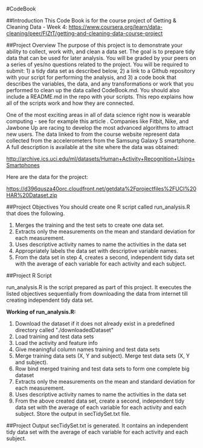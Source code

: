 #CodeBook

##Introduction
This Code Book is for the course project of Getting & Cleaning Data - Week 4: https://www.coursera.org/learn/data-cleaning/peer/FIZtT/getting-and-cleaning-data-course-project


##Project Overview
The purpose of this project is to demonstrate your ability to collect, work with, and clean a data set. The goal is to prepare tidy data that can be used for later analysis. You will be graded by your peers on a series of yes/no questions related to the project. You will be required to submit: 1) a tidy data set as described below, 2) a link to a Github repository with your script for performing the analysis, and 3) a code book that describes the variables, the data, and any transformations or work that you performed to clean up the data called CodeBook.md. You should also include a README.md in the repo with your scripts. This repo explains how all of the scripts work and how they are connected.

One of the most exciting areas in all of data science right now is wearable computing - see for example this article . Companies like Fitbit, Nike, and Jawbone Up are racing to develop the most advanced algorithms to attract new users. The data linked to from the course website represent data collected from the accelerometers from the Samsung Galaxy S smartphone. A full description is available at the site where the data was obtained:

http://archive.ics.uci.edu/ml/datasets/Human+Activity+Recognition+Using+Smartphones

Here are the data for the project:

https://d396qusza40orc.cloudfront.net/getdata%2Fprojectfiles%2FUCI%20HAR%20Dataset.zip

##Project Objectives
You should create one R script called run_analysis.R that does the following.

1. Merges the training and the test sets to create one data set.
2. Extracts only the measurements on the mean and standard deviation for each measurement.
3. Uses descriptive activity names to name the activities in the data set
4. Appropriately labels the data set with descriptive variable names.
5. From the data set in step 4, creates a second, independent tidy data set with the average of each variable for each activity and each subject.


##Project R Script

run_analysis.R is the script prepared as part of this project. It executes the listed objectives sequentially from downloading the data from internet till creating independent tidy data set.

**Working of run_analysis.R:**

1. Download the dataset if it does not already exist in a predefined directory called "./downloadedDataset"
2. Load training and test data sets 
3. Load the activity and feature info
4. Give meaningful column names training and test data sets
5. Merge training data sets (X, Y and subject). Merge test data sets (X, Y and subject).
6. Row bind merged training and test data sets to form one complete big dataset
7. Extracts only the measurements on the mean and standard deviation for each measurement.
8. Uses descriptive activity names to name the activities in the data set
9. From the above created data set, create a second, independent tidy data set with the average of each variable for each activity and each subject. Store the output in secTidySet.txt file.

##Project Output
secTidySet.txt is generated. It contains an independent tidy data set with the average of each variable for each activity and each subject.